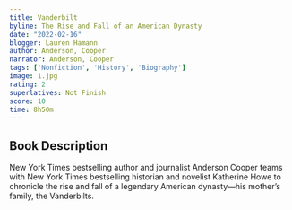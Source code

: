 ```yaml
---
title: Vanderbilt
byline: The Rise and Fall of an American Dynasty 
date: "2022-02-16"
blogger: Lauren Hamann
author: Anderson, Cooper
narrator: Anderson, Cooper
tags: ['Nonfiction', 'History', 'Biography']
image: 1.jpg
rating: 2
superlatives: Not Finish
score: 10
time: 8h50m
---
```



## Book Description

New York Times bestselling author and journalist Anderson Cooper teams with New York Times bestselling historian and novelist Katherine Howe to chronicle the rise and fall of a legendary American dynasty—his mother’s family, the Vanderbilts.